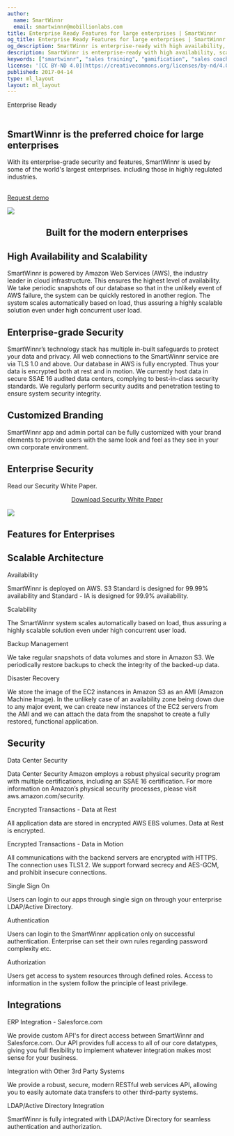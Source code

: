 ```yaml
---
author:
  name: SmartWinnr
  email: smartwinnr@mobillionlabs.com
title: Enterprise Ready Features for large enterprises | SmartWinnr
og_title: Enterprise Ready Features for large enterprises | SmartWinnr
og_description: SmartWinnr is enterprise-ready with high availability, scalability, enterprise-grade security, SSO and ready-made integration with other systems.
description: SmartWinnr is enterprise-ready with high availability, scalability, enterprise-grade security, SSO and ready-made integration with other systems.
keywords: ["smartwinnr", "sales training", "gamification", "sales coaching", "sales performance", "sales enablement", "solutions", "integration", "availability", "scalability", "enterprise-grade security"]
license: '[CC BY-ND 4.0](https://creativecommons.org/licenses/by-nd/4.0)'
published: 2017-04-14
type: ml_layout
layout: ml_layout
---
```


<!-- <section>
  <div class="ml_enterprise_top_section padding50">
    <div class="row ml_top_container ml-margin-bottom0">
      <div class="col-lg-5 col-md-12 col-sm-12 col-xs-12">
        <h1>SmartWinnr is the preferred choice for large enterprises</h1>
        <div class="ml-font20">With its enterprise-grade security and features, SmartWinnr is used by some of the world's largest enterprises. including those in highly regulated industries.</div>
        <p align="center" class="ml-padding-top ml-padding-bottom10"><a class="ml-button" align="center" href="/request-demo">Request demo</a></p>
      </div>
      <div class="col-lg-7 col-md-12 col-sm-12 col-xs-12">
        <img class="ml-image" alt="Image" src="/images/enterprise_ready.jpg"/>
      </div>
    </div>
  </div>
</section> -->

<section class="">
  <div class="ml_enterprise_top_section row padding50">
    <div class="col-lg-10 col-md-10 col-sm-12 col-xs-12">
      <div class="ml_label ml_smartpath_badge ml-margin-top-sections">Enterprise Ready</div><br>
      <h1>SmartWinnr is the preferred choice for large enterprises</h1>
      <div class="ml-font20 padding0">With its enterprise-grade security and features, SmartWinnr is used by some of the world's largest enterprises. including those in highly regulated industries.</div></br>
      <p align="left" class="ml-padding-top ml-padding-bottom10"><a class="ml-button" align="center" href="/request-demo">Request demo</a></p>
    </div>
  </div>
  <img class="swoop" src="/images/swoop_mask.min.svg">
</section>

<section class="ml-background-white">
  <div class="ml-container ml-background-wave padding50">
    <div class="row ml-margin-bottom0">
      <div class="col-lg-5 col-md-5 col-sm-12 col-xs-12 ml-centered" align="center">
        <h1 class="ml_body_text_black">Built for the modern enterprises</h1>
      </div>
      <div class="col-lg-7 col-md-7 col-sm-12 col-xs-12 padding80">
        <div class="row ml-margin-bottom20">
          <div class="col-lg-2 col-md-2 text-center padding30">
            <span class="icon-expand ml-icon-blue"></span>
          </div>
          <div class="col-lg-10 col-md-10">
            <h2 class="ml-title-adjustable">High Availability and Scalability</h2>
            <div class="ml-subtext">
              SmartWinnr is powered by Amazon Web Services (AWS), the industry leader in cloud infrastructure. This ensures the highest level of availability. We take periodic snapshots of our database so that in the unlikely event of AWS failure, the system can be quickly restored in another region. The system scales automatically based on load, thus assuring a highly scalable solution even under high concurrent user load.
            </div>
          </div>
        </div>
        <div class="row ml-margin-bottom20">
          <div class="col-lg-2 col-md-2 text-center padding30">
            <span class="icon-shield-check ml-icon-blue"></span>
          </div>
          <div class="col-lg-10 col-md-10">
            <h2 class="ml-title-adjustable">Enterprise-grade Security</h2>
            <div class="ml-subtext">
              SmartWinnr’s technology stack has multiple in-built safeguards to protect your data and privacy. All web connections to the SmartWinnr service are via TLS 1.0 and above. Our database in AWS is fully encrypted. Thus your data is encrypted both at rest and in motion. We currently host data in secure SSAE 16 audited data centers, complying to best-in-class security standards. We regularly perform security audits and penetration testing to ensure system security integrity.
            </div>
          </div>
        </div>
        <div class="row ml-margin-bottom20">
          <div class="col-lg-2 col-md-2 text-center padding30">
            <span class="icon-resize-handle ml-icon-blue"></span>
          </div>
          <div class="col-lg-10 col-md-10">
            <h2 class="ml-title-adjustable">Customized Branding</h2>
            <div class="ml-subtext">
              SmartWinnr app and admin portal can be fully customized with your brand elements to provide users with the same look and feel as they see in your own corporate environment.
            </div>
          </div>
        </div>
      </div>
    </div>
  </div>
</section>
<section class="ml-whySM">
  <div class="container">
    <div class="row">
      <div class="col-md-12 col-sm-12">
        <h1 class="ml_body_text_white text-center">Enterprise Security</h1>
        <p class="ml_body_text_white text-center">Read our Security White Paper.</p>
        <p align="center" class="ml-padding-top ml-padding-bottom10"><a class="ml-button" align="center" href="https://s3-eu-west-1.amazonaws.com/content.smartwinnr.com/SmartWinnr+Information+Security+Whitepaper.pdf" target="_blank">Download Security White Paper</a></p>
      </div>
    </div>
  </div>
</section>
  <!-- <div class="ml-this-tile padding50">
    <div class="ml-container row">
      <div class="col-md-6 col-sm-12">
        <h1 class="text-center ml-bold-text">SmartWinnr is the preferred choice for large enterprises</h1>
        <h2 class="ml-desc-text">
          <i>
            With its enterprise-grade security and features, SmartWinnr is used by some of the world's largest enterprises. including those in highly regulated industries.
          </i>
        </h2>
        <p align="center"><a class="ml-button-blue" href="/request-demo">Request demo</a></p>
      </div>
      <div class="col-md-6 col-sm-12">
        <img src="https://s3-us-west-2.amazonaws.com/quizprompt.com.site.resources/img/brand/prodfeatures/enterprise_ready.svg" class="img-responsive center-block ml_width_60" />
      </div>
    </div>
  </div> -->
  <!-- <div class="ml-green-tile padding30">
    <div class="ml-container row">
      <h1 class="ml-title">Built for the modern enterprises</h1>
      <p>
        High availability, enterprise-grade security, and easy integration options ensure that you can deploy SmartWinnr with zero hassle.
      </p>
    </div>
  </div> -->
  <!-- <div class="ml-container">
   <div class="row">
       <div class="col-md-4 col-sm-4 text-center">
         <div class="single-features">
           <img alt="" class="ml-sideimage" src="https://s3-us-west-2.amazonaws.com/quizprompt.com.site.resources/img/brand/prodfeatures/scalability.svg" /></div>
       </div>
       <div class="col-md-8 col-sm-8">
         <div class="single-features">
           <h2 class="ml-title-blue">High Availability and Scalability</h2>
           <p class="ml_body_text_black">
             SmartWinnr is powered by Amazon Web Services (AWS), the industry leader in cloud infrastructure. This ensures the highest level of availability. We take periodic snapshots of our database so that in the unlikely event of AWS failure, the system can be quickly restored in another region. The system scales automatically based on load, thus assuring a highly scalable solution even under high concurrent user load.
           </p>
          </div>
       </div>
    </div>
    <div class="row">
      <div class="col-md-8 col-sm-8">
        <div class="single-features">
          <h2 class="ml-title-blue">Enterprise-grade Security</h2>
          <p class="ml_body_text_black">
            SmartWinnr’s technology stack has multiple in-built safeguards to protect your data and privacy. All web connections to the SmartWinnr service are via TLS 1.0 and above. Our database in AWS is fully encrypted. Thus your data is encrypted both at rest and in motion. We currently host data in secure SSAE 16 audited data centers, complying to best-in-class security standards. We regularly perform security audits and penetration testing to ensure system security integrity.
          </p>
        </div>
      </div>
      <div class="col-md-4 col-sm-4 text-center">
        <div class="single-features">
          <img alt="" class="ml-sideimage" src="https://s3-us-west-2.amazonaws.com/quizprompt.com.site.resources/img/brand/prodfeatures/enterprise_security.svg" /></div>
      </div>
    </div>
    <div class="row">
      <div class="col-md-4 col-sm-4 text-center">
        <div class="single-features">
          <img alt="" class="ml-sideimage" src="https://s3-us-west-2.amazonaws.com/quizprompt.com.site.resources/img/brand/prodfeatures/customized_branding.svg" /></div>
      </div>
      <div class="col-md-8 col-sm-8">
        <div class="single-features">
          <h2 class="ml-title-blue">Customized Branding</h2>
          <p class="ml_body_text_black">
            SmartWinnr app and admin portal can be fully customized with your brand elements to provide users with the same look and feel as they see in your own corporate environment.
          </p>
        </div>
      </div>
    </div>
  </div> -->
  <!-- <div class="ml-green-tile padding30">
    <div class="ml-container row">
      <div class="col-sm-7">
        <h1 class="ml-title">Enterprise Security</h1>
        <p>Read our Security White Paper.</p>
      </div>
      <div class="col-sm-5 padding30">
        <p align="center"><a class="ml-button-nav" href="https://s3-eu-west-1.amazonaws.com/content.smartwinnr.com/SmartWinnr+Information+Security+Whitepaper.pdf" target="_blank">Download Security White Paper</a></p>
      </div>
    </div>
  </div> -->
<img class="swoop" src="/images/swoop_mask.min.svg">
<section>
  <div class="ml-container ml-background-white ml-padding-bottom30 padding50" id="enterprisefeatures">
    <div class="row text-center">
      <h1 class="ml-title">Features for Enterprises</h1>
    </div>
    <!-- Product Features Row 1 -->
    <div class="row ml-prodfeaturerow padding30">
      <h2 class="ml-title text-center">Scalable Architecture</h2>
      <div class="row">
        <div class="col-lg-4 col-md-4 col-sm-6 col-xs-12 text-center bottom-separator ml-prodfeaturecell">
          <span class="icon-clock3 ml-icon-blue"></span>
          <p class="ml-bold-text text-center">Availability</p>
          <p class="ml_body_text_black">SmartWinnr is deployed on AWS. S3 Standard is designed for 99.99% availability and Standard - IA is designed for 99.9% availability.</p>
        </div>
        <div class="col-lg-4 col-md-4 col-sm-6 col-xs-12 text-center bottom-separator ml-prodfeaturecell">
          <span class="icon-expand ml-icon-blue"></span>
          <p class="ml-bold-text text-center">Scalability</p>
          <p class="ml_body_text_black">The SmartWinnr system scales automatically based on load, thus assuring a highly scalable solution even under high concurrent user load.</p>
        </div>
        <div class="col-lg-4 col-md-4 col-sm-6 col-xs-12 text-center bottom-separator ml-prodfeaturecell">
          <span class="icon-database-add ml-icon-blue"></span>
          <p class="ml-bold-text text-center">Backup Management</p>
          <p class="ml_body_text_black">We take regular snapshots of data volumes and store in Amazon S3. We periodically restore backups to check the integrity of the backed-up data.</p>
        </div>
      </div>
      <div class="row">
        <div class="col-lg-4 col-md-4 col-sm-6 col-xs-12 text-center bottom-separator ml-prodfeaturecell">
          <span class="icon-database-refresh ml-icon-blue"></span>
          <p class="ml-bold-text text-center">Disaster Recovery</p>
          <p class="ml_body_text_black">We store the image of the EC2 instances in Amazon S3 as an AMI (Amazon Machine Image). In the unlikely case of an availability zone being down due to any major event, we can create new instances of the EC2 servers from the AMI and we can attach the data from the snapshot to create a fully restored, functional application.</p>
        </div>
      </div>
    </div>
    <!-- Product Features Row 2 -->
    <div class="row ml-prodfeaturerow padding30">
      <h2 class="text-center">Security</h2>
      <div class="row">
        <div class="col-lg-4 col-md-4 col-sm-6 col-xs-12 text-center bottom-separator ml-prodfeaturecell">
          <span class="icon-lock ml-icon-blue"></span>
          <p class="ml-bold-text text-center">Data Center Security</p>
          <p class="ml_body_text_black">Data Center Security
             Amazon employs a robust physical security program with multiple certifications, including an SSAE 16 certification. For more information on Amazon’s physical security processes, please visit <a>aws.amazon.com/security</a>.
         </p>
        </div>
        <div class="col-lg-4 col-md-4 col-sm-6 col-xs-12 text-center bottom-separator ml-prodfeaturecell">
          <span class="icon-key ml-icon-blue"></span>
          <p class="ml-bold-text text-center">Encrypted Transactions - Data at Rest</p>
          <p class="ml_body_text_black">All application data are stored in encrypted AWS EBS volumes. Data at Rest is encrypted.</p>
        </div>
        <div class="col-lg-4 col-md-4 col-sm-6 col-xs-12 text-center bottom-separator ml-prodfeaturecell">
          <span class="icon-shield-check ml-icon-blue"></span>
          <p class="ml-bold-text text-center">Encrypted Transactions - Data in Motion</p>
          <p class="ml_body_text_black">All communications with the backend servers are encrypted with HTTPS. The connection uses TLS1.2. We support forward secrecy and AES-GCM, and prohibit insecure connections.</p>
        </div>
      </div>
      <div class="row">
        <div class="col-lg-4 col-md-4 col-sm-6 col-xs-12 text-center bottom-separator ml-prodfeaturecell">
          <span class="icon-link2 ml-icon-blue"></span>
          <p class="ml-bold-text text-center">Single Sign On</p>
          <p class="ml_body_text_black">Users can login to our apps through single sign on through your enterprise LDAP/Active Directory.</p>
        </div>
        <div class="col-lg-4 col-md-4 col-sm-6 col-xs-12 text-center bottom-separator ml-prodfeaturecell">
          <span class="icon-license2 ml-icon-blue"></span>
          <p class="ml-bold-text text-center">Authentication</p>
          <p class="ml_body_text_black">Users can login to the SmartWinnr application only on successful authentication. Enterprise can set their own rules regarding password complexity etc.</p>
        </div>
        <div class="col-lg-4 col-md-4 col-sm-6 col-xs-12 text-center bottom-separator ml-prodfeaturecell">
          <span class="icon-users2 ml-icon-blue"></span>
          <p class="ml-bold-text text-center">Authorization</p>
          <p class="ml_body_text_black">Users get access to system resources through defined roles. Access to information in the system follow the principle of least privilege.</p>
        </div>
      </div>
    </div>
    <!-- Product Features Row 3 -->
    <div class="row ml-prodfeaturerow padding30 ml-no-border-bottom">
      <h2 class="text-center">Integrations</h2>
      <div class="row">
        <div class="col-lg-4 col-md-4 col-sm-6 col-xs-12 text-center bottom-separator ml-prodfeaturecell">
          <span class="icon-cloud ml-icon-blue"></span>
          <p class="ml-bold-text text-center">ERP Integration - Salesforce.com</p>
          <p class="ml_body_text_black">We provide custom API's for direct access between SmartWinnr and Salesforce.com. Our API provides full access to all of our core datatypes, giving you full flexibility to implement whatever integration makes most sense for your business.</p>
        </div>
        <div class="col-lg-4 col-md-4 col-sm-6 col-xs-12 text-center bottom-separator ml-prodfeaturecell">
          <span class="icon-cog ml-icon-blue"></span>
          <p class="ml-bold-text text-center">Integration with Other 3rd Party Systems</p>
          <p class="ml_body_text_black">We provide a robust, secure, modern RESTful web services API, allowing you to easily automate data transfers to other third-party systems.</p>
        </div>
        <div class="col-lg-4 col-md-4 col-sm-6 col-xs-12 text-center bottom-separator ml-prodfeaturecell">
          <span class="icon-lan ml-icon-blue"></span>
          <p class="ml-bold-text text-center">LDAP/Active Directory Integration</p>
          <p class="ml_body_text_black">SmartWinnr is fully integrated with LDAP/Active Directory for seamless authentication and authorization.</p>
        </div>
      </div>
    </div>
  </div>
</section>
